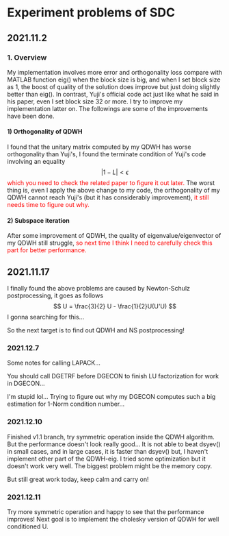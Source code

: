 # Experiment problems of SDC

## 2021.11.2

### 1. Overview

My implementation involves more error and orthogonality loss compare with MATLAB function eig() when the block size is big, and when I set block size as 1, the boost of quality of the solution does improve but just doing slightly better than eig(). In contrast, Yuji's official code act just like what he said in his paper, even I set block size 32 or more. I try to improve my implementation latter on. The followings are some of the improvements have been done.

#### 1) Orthogonality of QDWH

I found that the unitary matrix computed by my QDWH has worse orthogonality than Yuji's,  I found the terminate condition of Yuji's code involving an equality
$$
|1 - L| < \epsilon
$$
<span style = "color:red">which you need to check the related paper to figure it out later.</span> The worst thing is, even I apply the above change to my code, the orthogonality of my QDWH cannot reach Yuji's (but it has considerably improvement), <span style = "color:red"> it still needs time to figure out why. </span>

#### 2) Subspace iteration

After some improvement of QDWH, the quality of eigenvalue/eigenvector of my QDWH still struggle, <span style = "color:red">so next time I think I need to carefully check this part for better performance.</span>

## 2021.11.17

I finally found the above problems are caused by Newton-Schulz postprocessing, it goes as follows
$$
U = \frac{3}{2} U - \frac{1}{2}U(U'U)
$$
I gonna searching for this...

So the next target is to find out QDWH and NS postprocessing!

### 2021.12.7

Some notes for calling LAPACK...

You should call DGETRF before DGECON to finish LU factorization for work in DGECON...

I'm stupid lol... Trying to figure out why my DGECON computes such a big estimation for 1-Norm condition number...

### 2021.12.10

Finished v1.1 branch, try symmetric operation inside the QDWH algorithm. But the performance doesn't look really good... It is not able to beat dsyev() in small cases, and in large cases, it is faster than dsyev() but, I haven't implement other part of the QDWH-eig. I tried some optimization but it doesn't work very well. The biggest problem might be the memory copy.

But still great work today, keep calm and carry on!

### 2021.12.11

Try more symmetric operation and happy to see that the performance improves! Next goal is to implement the cholesky version of QDWH for well conditioned U.
